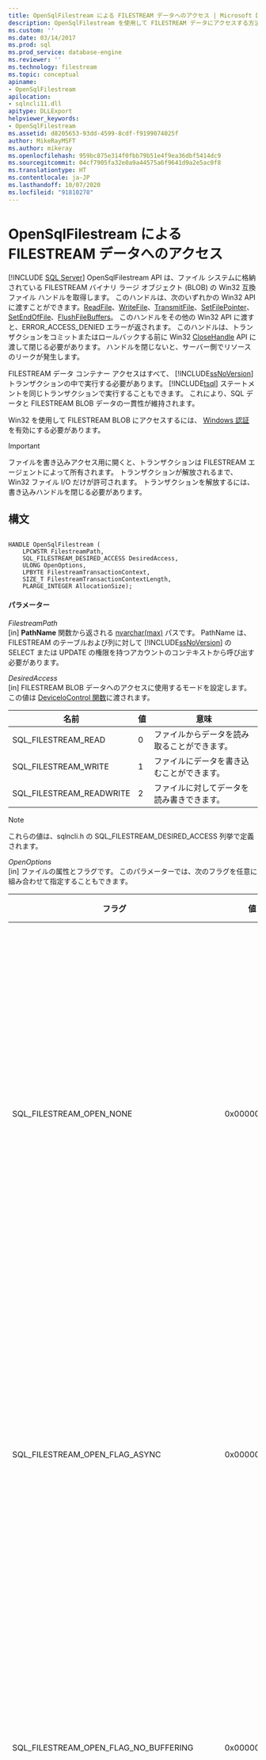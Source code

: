 ```yaml
---
title: OpenSqlFilestream による FILESTREAM データへのアクセス | Microsoft Docs
description: OpenSqlFilestream を使用して FILESTREAM データにアクセスする方法を説明します。 この API を使用して Win32 ハンドルを取得する方法を示す例を紹介します。
ms.custom: ''
ms.date: 03/14/2017
ms.prod: sql
ms.prod_service: database-engine
ms.reviewer: ''
ms.technology: filestream
ms.topic: conceptual
apiname:
- OpenSqlFilestream
apilocation:
- sqlncli11.dll
apitype: DLLExport
helpviewer_keywords:
- OpenSqlFilestream
ms.assetid: d8205653-93dd-4599-8cdf-f9199074025f
author: MikeRayMSFT
ms.author: mikeray
ms.openlocfilehash: 959bc875e314f0fbb79b51e4f9ea36dbf5414dc9
ms.sourcegitcommit: 04cf7905fa32e0a9a44575a6f9641d9a2e5ac0f8
ms.translationtype: HT
ms.contentlocale: ja-JP
ms.lasthandoff: 10/07/2020
ms.locfileid: "91810278"
---
```

# <a name="access-filestream-data-with-opensqlfilestream"></a>OpenSqlFilestream による FILESTREAM データへのアクセス
 [!INCLUDE [SQL Server](../../includes/applies-to-version/sqlserver.md)]
  OpenSqlFilestream API は、ファイル システムに格納されている FILESTREAM バイナリ ラージ オブジェクト (BLOB) の Win32 互換ファイル ハンドルを取得します。 このハンドルは、次のいずれかの Win32 API に渡すことができます。[ReadFile](https://go.microsoft.com/fwlink/?LinkId=86422)、[WriteFile](/windows/win32/api/fileapi/nf-fileapi-writefile)、[TransmitFile](/windows/win32/api/mswsock/nf-mswsock-transmitfile)、[SetFilePointer](/windows/win32/api/fileapi/nf-fileapi-setfilepointer)、[SetEndOfFile](/windows/win32/api/fileapi/nf-fileapi-setendoffile)、[FlushFileBuffers](/windows/win32/api/fileapi/nf-fileapi-flushfilebuffers)。 このハンドルをその他の Win32 API に渡すと、ERROR_ACCESS_DENIED エラーが返されます。 このハンドルは、トランザクションをコミットまたはロールバックする前に Win32 [CloseHandle](/windows/win32/api/handleapi/nf-handleapi-closehandle) API に渡して閉じる必要があります。 ハンドルを閉じないと、サーバー側でリソースのリークが発生します。  
  
 FILESTREAM データ コンテナー アクセスはすべて、 [!INCLUDE[ssNoVersion](../../includes/ssnoversion-md.md)] トランザクションの中で実行する必要があります。 [!INCLUDE[tsql](../../includes/tsql-md.md)] ステートメントを同じトランザクションで実行することもできます。 これにより、SQL データと FILESTREAM BLOB データの一貫性が維持されます。  
  
 Win32 を使用して FILESTREAM BLOB にアクセスするには、 [Windows 認証](../../relational-databases/security/choose-an-authentication-mode.md) を有効にする必要があります。  
  
> [!IMPORTANT]  
>  ファイルを書き込みアクセス用に開くと、トランザクションは FILESTREAM エージェントによって所有されます。 トランザクションが解放されるまで、Win32 ファイル I/O だけが許可されます。 トランザクションを解放するには、書き込みハンドルを閉じる必要があります。  
  
## <a name="syntax"></a>構文  
  
```  
  
HANDLE OpenSqlFilestream (  
    LPCWSTR FilestreamPath,  
    SQL_FILESTREAM_DESIRED_ACCESS DesiredAccess,  
    ULONG OpenOptions,  
    LPBYTE FilestreamTransactionContext,  
    SIZE_T FilestreamTransactionContextLength,  
    PLARGE_INTEGER AllocationSize);  
```  
  
#### <a name="parameters"></a>パラメーター  
 *FilestreamPath*  
 [in] **PathName** 関数から返される [nvarchar(max)](../../relational-databases/system-functions/pathname-transact-sql.md) パスです。 PathName は、FILESTREAM のテーブルおよび列に対して [!INCLUDE[ssNoVersion](../../includes/ssnoversion-md.md)] の SELECT または UPDATE の権限を持つアカウントのコンテキストから呼び出す必要があります。  
  
 *DesiredAccess*  
 [in] FILESTREAM BLOB データへのアクセスに使用するモードを設定します。 この値は [DeviceIoControl 関数](/windows/win32/api/ioapiset/nf-ioapiset-deviceiocontrol)に渡されます。  
  
|名前|値|意味|  
|----------|-----------|-------------|  
|SQL_FILESTREAM_READ|0|ファイルからデータを読み取ることができます。|  
|SQL_FILESTREAM_WRITE|1|ファイルにデータを書き込むことができます。|  
|SQL_FILESTREAM_READWRITE|2|ファイルに対してデータを読み書きできます。|  
  
> [!NOTE]  
>  これらの値は、sqlncli.h の SQL_FILESTREAM_DESIRED_ACCESS 列挙で定義されます。  
  
 *OpenOptions*  
 [in] ファイルの属性とフラグです。 このパラメーターでは、次のフラグを任意に組み合わせて指定することもできます。  
  
|フラグ|値|意味|  
|----------|-----------|-------------|  
|SQL_FILESTREAM_OPEN_NONE|0x00000000:|特にオプションを指定せずにファイルが開かれるか、または作成されます。|  
|SQL_FILESTREAM_OPEN_FLAG_ASYNC|0x00000001L|非同期 I/O 用にファイルが開かれるか、または作成されます。|  
|SQL_FILESTREAM_OPEN_FLAG_NO_BUFFERING|0x00000002L|システム キャッシュを使用せずにファイルが開かれます。|  
|SQL_FILESTREAM_OPEN_FLAG_NO_WRITE_THROUGH|0x00000004L|中間キャッシュを使用せずに 直接ディスクに書き込みます。|  
|SQL_FILESTREAM_OPEN_FLAG_SEQUENTIAL_SCAN|0x00000008L|ファイルが先頭から末尾まで順次アクセスされます。 システムはこれをヒントとしてファイルのキャッシュを最適化します。 アプリケーションがランダム アクセスのファイル ポインターを移動させると、最適なキャッシングが行われなくなる場合があります。|  
|SQL_FILESTREAM_OPEN_FLAG_RANDOM_ACCESS|0x00000010L|ファイルがランダムにアクセスされます。 システムはこれをヒントとしてファイルのキャッシュを最適化します。|  
  
 *FilestreamTransactionContext*  
 [in] [GET_FILESTREAM_TRANSACTION_CONTEXT](../../t-sql/functions/get-filestream-transaction-context-transact-sql.md) 関数から返される値です。  
  
 *FilestreamTransactionContextLength*  
 [in] GET_FILESTREAM_TRANSACTION_CONTEXT 関数から返される **varbinary(max)** データのバイト数です。 この関数は、N バイトの配列を返します。 N は関数によって決まる、返されるバイト配列のプロパティです。  
  
 *AllocationSize*  
 [in] データ ファイルの初期割り当てサイズをバイト単位で指定します。 読み取りモードでは無視されます。 このパラメーターには NULL を指定できます。その場合、ファイル システムの既定の動作が使用されます。  
  
## <a name="return-value"></a>戻り値  
 この関数の実行が成功した場合の戻り値は、指定したファイルへのオープン ハンドルです。 失敗した場合の戻り値は、INVALID_HANDLE_VALUE です。 詳細なエラー情報を取得するには、GetLastError() を呼び出します。  
  
## <a name="examples"></a>例  
 `OpenSqlFilestream` API を使用して Win32 ハンドルを取得する方法を次の例に示します。  
  
 [!code-cs[FILESTREAM#FS_CS_ReadAndWriteBLOB](../../relational-databases/blob/codesnippet/csharp/access-filestream-data-w_0_1.cs)]  
  
 [!code-vb[FILESTREAM#FS_VB_ReadAndWriteBLOB](../../relational-databases/blob/codesnippet/visualbasic/access-filestream-data-w_0_2.vb)]  
  
 [!code-cpp[FILESTREAM#FS_CPP_WriteBLOB](../../relational-databases/blob/codesnippet/cpp/access-filestream-data-w_0_3.cpp)]  
  
## <a name="remarks"></a>解説  
 この API を使用するには、 [!INCLUDE[ssNoVersion](../../includes/ssnoversion-md.md)] Native Client をインストールする必要があります。 [!INCLUDE[ssNoVersion](../../includes/ssnoversion-md.md)] Native Client は、 [!INCLUDE[ssNoVersion](../../includes/ssnoversion-md.md)] または [!INCLUDE[ssNoVersion](../../includes/ssnoversion-md.md)] クライアント ツールとともにインストールされます。 詳細については、「 [SQL Server Native Client のインストール](../../relational-databases/native-client/applications/installing-sql-server-native-client.md)」を参照してください。  
  
## <a name="see-also"></a>参照  
 [バイナリ ラージ オブジェクト &#40;Blob&#41; データ &#40;SQL Server&#41;](../../relational-databases/blob/binary-large-object-blob-data-sql-server.md)   
 [FILESTREAM データの部分的な更新](../../relational-databases/blob/make-partial-updates-to-filestream-data.md)   
 [FILESTREAM アプリケーションでのデータベース操作との競合の回避](../../relational-databases/blob/avoid-conflicts-with-database-operations-in-filestream-applications.md)  
  
